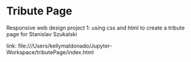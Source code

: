 # Tribute Page
Responsive web design project 1: using css and html to create a tribute page for Stanislav Szukalski

link: file:///Users/kellymaldonado/Jupyter-Workspace/tributePage/index.html